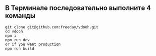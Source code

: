 ## В Терминале последовательно выполните 4 команды

```
git clone git@github.com:freeday/vdooh.git
cd vdooh
npm i
npm run dev
or if you want production
npm run build
```

